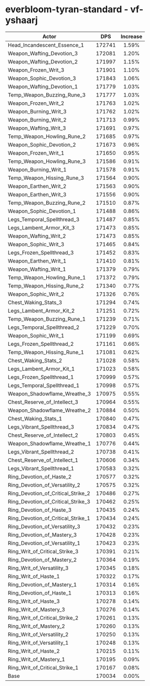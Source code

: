 # everbloom-tyran-standard - vf-yshaarj
| Actor | DPS | Increase |
|---|:---:|:---:|
|Head_Incandescent_Essence_1|172741|1.59%|
|Weapon_Wafting_Devotion_3|172081|1.20%|
|Weapon_Wafting_Devotion_2|171997|1.15%|
|Weapon_Frozen_Writ_3|171901|1.10%|
|Weapon_Sophic_Devotion_3|171843|1.06%|
|Weapon_Wafting_Devotion_1|171779|1.03%|
|Temp_Weapon_Buzzing_Rune_3|171777|1.03%|
|Weapon_Frozen_Writ_2|171763|1.02%|
|Weapon_Burning_Writ_3|171762|1.02%|
|Weapon_Burning_Writ_2|171713|0.99%|
|Weapon_Wafting_Writ_3|171691|0.97%|
|Temp_Weapon_Howling_Rune_2|171685|0.97%|
|Weapon_Sophic_Devotion_2|171673|0.96%|
|Weapon_Frozen_Writ_1|171650|0.95%|
|Temp_Weapon_Howling_Rune_3|171586|0.91%|
|Weapon_Burning_Writ_1|171578|0.91%|
|Temp_Weapon_Hissing_Rune_3|171564|0.90%|
|Weapon_Earthen_Writ_2|171563|0.90%|
|Weapon_Earthen_Writ_3|171556|0.90%|
|Temp_Weapon_Buzzing_Rune_2|171510|0.87%|
|Weapon_Sophic_Devotion_1|171488|0.86%|
|Legs_Temporal_Spellthread_3|171487|0.85%|
|Legs_Lambent_Armor_Kit_3|171473|0.85%|
|Weapon_Wafting_Writ_2|171473|0.85%|
|Weapon_Sophic_Writ_3|171465|0.84%|
|Legs_Frozen_Spellthread_3|171452|0.83%|
|Weapon_Earthen_Writ_1|171410|0.81%|
|Weapon_Wafting_Writ_1|171379|0.79%|
|Temp_Weapon_Howling_Rune_1|171372|0.79%|
|Temp_Weapon_Hissing_Rune_2|171340|0.77%|
|Weapon_Sophic_Writ_2|171326|0.76%|
|Chest_Waking_Stats_3|171294|0.74%|
|Legs_Lambent_Armor_Kit_2|171251|0.72%|
|Temp_Weapon_Buzzing_Rune_1|171239|0.71%|
|Legs_Temporal_Spellthread_2|171229|0.70%|
|Weapon_Sophic_Writ_1|171199|0.69%|
|Legs_Frozen_Spellthread_2|171161|0.66%|
|Temp_Weapon_Hissing_Rune_1|171081|0.62%|
|Chest_Waking_Stats_2|171028|0.58%|
|Legs_Lambent_Armor_Kit_1|171023|0.58%|
|Legs_Frozen_Spellthread_1|170999|0.57%|
|Legs_Temporal_Spellthread_1|170998|0.57%|
|Weapon_Shadowflame_Wreathe_3|170975|0.55%|
|Chest_Reserve_of_Intellect_3|170964|0.55%|
|Weapon_Shadowflame_Wreathe_2|170884|0.50%|
|Chest_Waking_Stats_1|170840|0.47%|
|Legs_Vibrant_Spellthread_3|170834|0.47%|
|Chest_Reserve_of_Intellect_2|170803|0.45%|
|Weapon_Shadowflame_Wreathe_1|170776|0.44%|
|Legs_Vibrant_Spellthread_2|170738|0.41%|
|Chest_Reserve_of_Intellect_1|170606|0.34%|
|Legs_Vibrant_Spellthread_1|170583|0.32%|
|Ring_Devotion_of_Haste_2|170577|0.32%|
|Ring_Devotion_of_Versatility_2|170575|0.32%|
|Ring_Devotion_of_Critical_Strike_2|170486|0.27%|
|Ring_Devotion_of_Critical_Strike_3|170462|0.25%|
|Ring_Devotion_of_Haste_3|170435|0.24%|
|Ring_Devotion_of_Critical_Strike_1|170434|0.24%|
|Ring_Devotion_of_Versatility_3|170432|0.23%|
|Ring_Devotion_of_Mastery_3|170428|0.23%|
|Ring_Devotion_of_Versatility_1|170423|0.23%|
|Ring_Writ_of_Critical_Strike_3|170391|0.21%|
|Ring_Devotion_of_Mastery_2|170364|0.19%|
|Ring_Writ_of_Versatility_3|170345|0.18%|
|Ring_Writ_of_Haste_1|170322|0.17%|
|Ring_Devotion_of_Mastery_1|170314|0.16%|
|Ring_Devotion_of_Haste_1|170313|0.16%|
|Ring_Writ_of_Haste_3|170278|0.14%|
|Ring_Writ_of_Mastery_3|170276|0.14%|
|Ring_Writ_of_Critical_Strike_2|170261|0.13%|
|Ring_Writ_of_Mastery_2|170260|0.13%|
|Ring_Writ_of_Versatility_2|170250|0.13%|
|Ring_Writ_of_Versatility_1|170248|0.13%|
|Ring_Writ_of_Haste_2|170215|0.11%|
|Ring_Writ_of_Mastery_1|170195|0.09%|
|Ring_Writ_of_Critical_Strike_1|170167|0.08%|
|Base|170034|0.00%|
